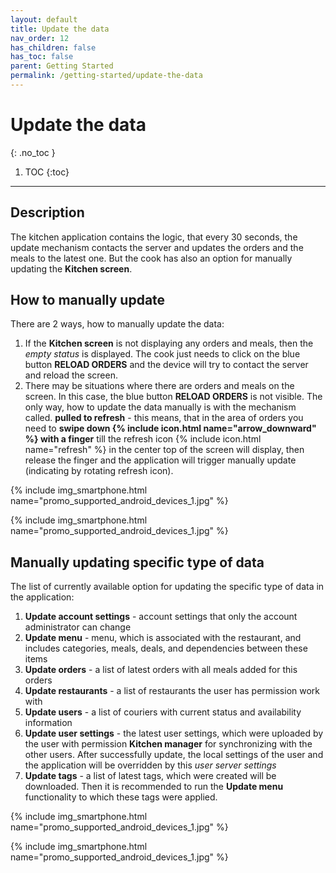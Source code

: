 ```yaml
---
layout: default
title: Update the data
nav_order: 12
has_children: false
has_toc: false
parent: Getting Started
permalink: /getting-started/update-the-data
---
```


# Update the data
{: .no_toc }

1. TOC
{:toc}

---

## Description
The kitchen application contains the logic, that every 30 seconds, the update mechanism contacts the server and updates the orders and the meals to the latest one. But the cook has also an option for manually updating the **Kitchen screen**.

## How to manually update
There are 2 ways, how to manually update the data:
1. If the **Kitchen screen** is not displaying any orders and meals, then the _empty status_ is displayed. The cook just needs to click on the blue button <span class="text-blue-100">**RELOAD ORDERS**</span> and the device will try to contact the server and reload the screen.
2. There may be situations where there are orders and meals on the screen. In this case, the blue button <span class="text-blue-100">**RELOAD ORDERS**</span> is not visible. The only way, how to update the data manually is with the mechanism called. **pulled to refresh** - this means, that in the area of orders you need to **swipe down {% include icon.html name="arrow_downward" %} with a finger** till the refresh icon <span class="text-orange-200">{% include icon.html name="refresh" %}</span> in the center top of the screen will display, then release the finger and the application will trigger manually update (indicating by rotating refresh icon).

{% include img_smartphone.html name="promo_supported_android_devices_1.jpg" %}

{% include img_smartphone.html name="promo_supported_android_devices_1.jpg" %}

## Manually updating specific type of data
The list of currently available option for updating the specific type of data in the application:
1. **Update account settings** - account settings that only the account administrator can change
1. **Update menu** - menu, which is associated with the restaurant, and includes categories, meals, deals, and dependencies between these items
1. **Update orders** - a list of latest orders with all meals added for this orders
1. **Update restaurants** - a list of restaurants the user has permission work with
1. **Update users** - a list of couriers with current status and availability information
1. **Update user settings** - the latest user settings, which were uploaded by the user with permission **Kitchen manager** for synchronizing with the other users. After successfully update, the local settings of the user and the application will be overridden by this _user server settings_
1. **Update tags** - a list of latest tags, which were created will be downloaded. Then it is recommended to run the **Update menu** functionality to which these tags were applied.

{% include img_smartphone.html name="promo_supported_android_devices_1.jpg" %}

{% include img_smartphone.html name="promo_supported_android_devices_1.jpg" %}
